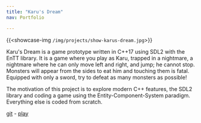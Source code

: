 ```yaml
---
title: "Karu's Dream"
nav: Portfolio

---
```


{{<showcase-img `/img/projects/show-karus-dream.jpg`>}}

Karu's Dream is a game prototype written in C++17 using SDL2 with the EnTT library. It is a game where you play as Karu, trapped in a nightmare, a nightmare where he can only move left and right, and jump; he cannot stop. Monsters will appear from the sides to eat him and touching them is fatal. Equipped with only a sword, try to defeat as many monsters as possible!

The motivation of this project is to explore modern C++ features, the SDL2 library and coding a game using the Entity-Component-System paradigm. Everything else is coded from scratch.

[git](https://github.com/momohoudai/karus-dream) -
[play](https://momohoudai.itch.io/karudream)
